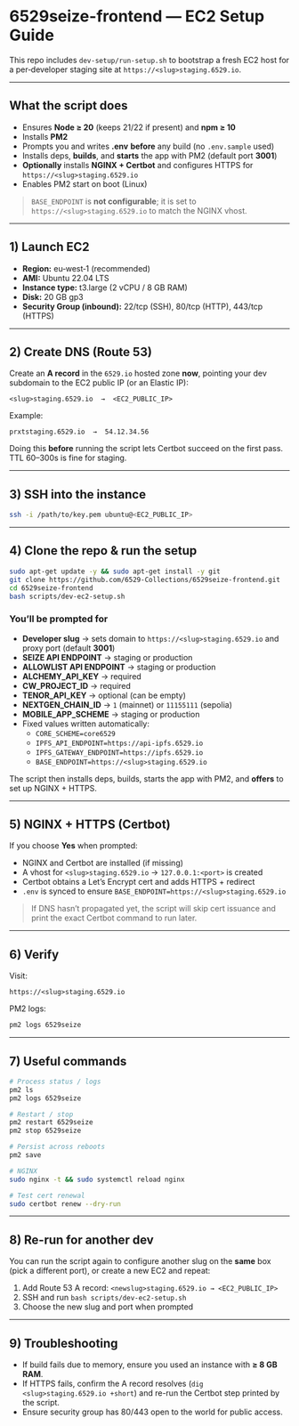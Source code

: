 # 6529seize-frontend — EC2 Setup Guide

This repo includes `dev-setup/run-setup.sh` to bootstrap a fresh EC2 host for a per‑developer staging site at `https://<slug>staging.6529.io`.

---

## What the script does

- Ensures **Node ≥ 20** (keeps 21/22 if present) and **npm ≥ 10**
- Installs **PM2**
- Prompts you and writes **.env** **before** any build (no `.env.sample` used)
- Installs deps, **builds**, and **starts** the app with PM2 (default port **3001**)
- **Optionally** installs **NGINX + Certbot** and configures HTTPS for `https://<slug>staging.6529.io`
- Enables PM2 start on boot (Linux)

> `BASE_ENDPOINT` is **not configurable**; it is set to `https://<slug>staging.6529.io` to match the NGINX vhost.

---

## 1) Launch EC2

- **Region:** eu‑west‑1 (recommended)
- **AMI:** Ubuntu 22.04 LTS
- **Instance type:** t3.large (2 vCPU / 8 GB RAM)
- **Disk:** 20 GB gp3
- **Security Group (inbound):** 22/tcp (SSH), 80/tcp (HTTP), 443/tcp (HTTPS)

---

## 2) Create DNS (Route 53)

Create an **A record** in the `6529.io` hosted zone **now**, pointing your dev subdomain to the EC2 public IP (or an Elastic IP):

```
<slug>staging.6529.io  →  <EC2_PUBLIC_IP>
```

Example:

```
prxtstaging.6529.io  →  54.12.34.56
```

Doing this **before** running the script lets Certbot succeed on the first pass.  
TTL 60–300s is fine for staging.

---

## 3) SSH into the instance

```bash
ssh -i /path/to/key.pem ubuntu@<EC2_PUBLIC_IP>
```

---

## 4) Clone the repo & run the setup

```bash
sudo apt-get update -y && sudo apt-get install -y git
git clone https://github.com/6529-Collections/6529seize-frontend.git
cd 6529seize-frontend
bash scripts/dev-ec2-setup.sh
```

### You’ll be prompted for

- **Developer slug** → sets domain to `https://<slug>staging.6529.io` and proxy port (default **3001**)
- **SEIZE API ENDPOINT** → staging or production
- **ALLOWLIST API ENDPOINT** → staging or production
- **ALCHEMY_API_KEY** → required
- **CW_PROJECT_ID** → required
- **TENOR_API_KEY** → optional (can be empty)
- **NEXTGEN_CHAIN_ID** → `1` (mainnet) or `11155111` (sepolia)
- **MOBILE_APP_SCHEME** → staging or production
- Fixed values written automatically:
  - `CORE_SCHEME=core6529`
  - `IPFS_API_ENDPOINT=https://api-ipfs.6529.io`
  - `IPFS_GATEWAY_ENDPOINT=https://ipfs.6529.io`
  - `BASE_ENDPOINT=https://<slug>staging.6529.io`

The script then installs deps, builds, starts the app with PM2, and **offers** to set up NGINX + HTTPS.

---

## 5) NGINX + HTTPS (Certbot)

If you choose **Yes** when prompted:

- NGINX and Certbot are installed (if missing)
- A vhost for `<slug>staging.6529.io` → `127.0.0.1:<port>` is created
- Certbot obtains a Let’s Encrypt cert and adds HTTPS + redirect
- `.env` is synced to ensure `BASE_ENDPOINT=https://<slug>staging.6529.io`

> If DNS hasn’t propagated yet, the script will skip cert issuance and print the exact Certbot command to run later.

---

## 6) Verify

Visit:

```
https://<slug>staging.6529.io
```

PM2 logs:

```bash
pm2 logs 6529seize
```

---

## 7) Useful commands

```bash
# Process status / logs
pm2 ls
pm2 logs 6529seize

# Restart / stop
pm2 restart 6529seize
pm2 stop 6529seize

# Persist across reboots
pm2 save

# NGINX
sudo nginx -t && sudo systemctl reload nginx

# Test cert renewal
sudo certbot renew --dry-run
```

---

## 8) Re-run for another dev

You can run the script again to configure another slug on the **same** box (pick a different port), or create a new EC2 and repeat:

1. Add Route 53 A record: `<newslug>staging.6529.io → <EC2_PUBLIC_IP>`
2. SSH and run `bash scripts/dev-ec2-setup.sh`
3. Choose the new slug and port when prompted

---

## 9) Troubleshooting

- If build fails due to memory, ensure you used an instance with **≥ 8 GB RAM**.
- If HTTPS fails, confirm the A record resolves (`dig <slug>staging.6529.io +short`) and re-run the Certbot step printed by the script.
- Ensure security group has 80/443 open to the world for public access.
